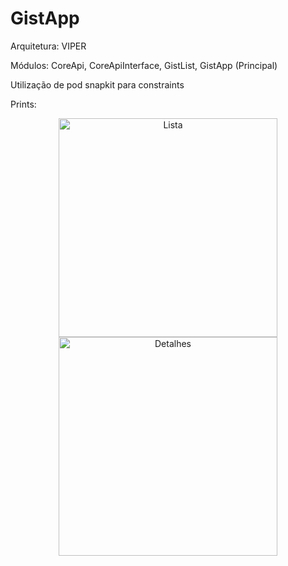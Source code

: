 # GistApp

Arquitetura: VIPER

Módulos: CoreApi, CoreApiInterface, GistList, GistApp (Principal)

Utilização de pod snapkit para constraints

Prints:

<p align="center">
  <img src="https://github.com/JoaoFloresDev/GistApp/assets/49754089/171e466a-c192-490f-8604-7c44ad43bfed" width="350" alt="Lista">
  <img src="https://github.com/JoaoFloresDev/GistApp/assets/49754089/bc75c78a-46ae-4f54-8959-8398c5fbe473" width="350" title="Detalhes">
</p>
